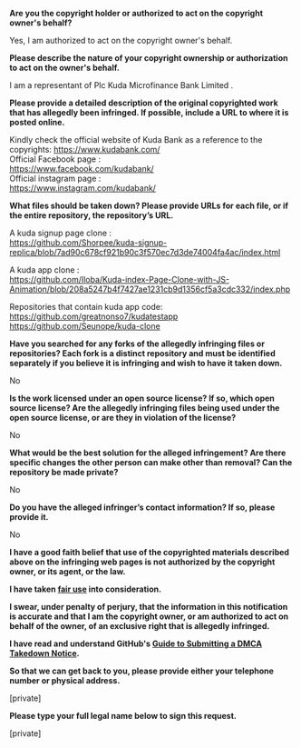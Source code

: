 **Are you the copyright holder or authorized to act on the copyright owner's behalf?**

Yes, I am authorized to act on the copyright owner's behalf.

**Please describe the nature of your copyright ownership or authorization to act on the owner's behalf.**

I am a representant of Plc Kuda Microfinance Bank Limited .

**Please provide a detailed description of the original copyrighted work that has allegedly been infringed. If possible, include a URL to where it is posted online.**

Kindly check the official website of Kuda Bank as a reference to the copyrights: https://www.kudabank.com/  
Official Facebook page :  
https://www.facebook.com/kudabank/  
Official instagram page :  
https://www.instagram.com/kudabank/

**What files should be taken down? Please provide URLs for each file, or if the entire repository, the repository’s URL.**

A kuda signup page clone :  
https://github.com/Shorpee/kuda-signup-replica/blob/7ad90c678cf921b90c3f570ec7d3de74004fa4ac/index.html

A kuda app clone :  
https://github.com/Iloba/Kuda-index-Page-Clone-with-JS-Animation/blob/208a5247b4f7427ae1231cb9d1356cf5a3cdc332/index.php

Repositories that contain kuda app code:  
https://github.com/greatnonso7/kudatestapp  
https://github.com/Seunope/kuda-clone

**Have you searched for any forks of the allegedly infringing files or repositories? Each fork is a distinct repository and must be identified separately if you believe it is infringing and wish to have it taken down.**

No

**Is the work licensed under an open source license? If so, which open source license? Are the allegedly infringing files being used under the open source license, or are they in violation of the license?**

No

**What would be the best solution for the alleged infringement? Are there specific changes the other person can make other than removal? Can the repository be made private?**

No

**Do you have the alleged infringer’s contact information? If so, please provide it.**

No

**I have a good faith belief that use of the copyrighted materials described above on the infringing web pages is not authorized by the copyright owner, or its agent, or the law.**

**I have taken <a href="https://www.lumendatabase.org/topics/22">fair use</a> into consideration.**

**I swear, under penalty of perjury, that the information in this notification is accurate and that I am the copyright owner, or am authorized to act on behalf of the owner, of an exclusive right that is allegedly infringed.**

**I have read and understand GitHub's <a href="https://docs.github.com/articles/guide-to-submitting-a-dmca-takedown-notice/">Guide to Submitting a DMCA Takedown Notice</a>.**

**So that we can get back to you, please provide either your telephone number or physical address.**

[private]

**Please type your full legal name below to sign this request.**

[private]

